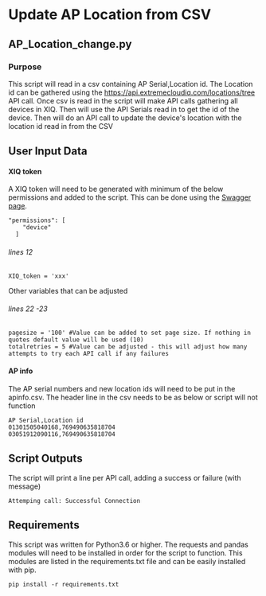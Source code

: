 # Update AP Location from CSV
## AP_Location_change.py
### Purpose
This script will read in a csv containing AP Serial,Location id. The Location id can be gathered using the https://api.extremecloudiq.com/locations/tree API call. 
Once csv is read in the script will make API calls gathering all devices in XIQ. Then will use the API Serials read in to get the id of the device. Then will do an API call to update the device's location with the location id read in from the CSV

## User Input Data
#### XIQ token
A XIQ token will need to be generated with minimum of the below permissions and added to the script. This can be done using the [Swagger page](https://api.extremecloudiq.com/swagger-ui/index.html?configUrl=/openapi/swagger-config#/).

```
"permissions": [
    "device"
  ]
```

###### lines 12
```
XIQ_token = 'xxx'
```

Other variables that can be adjusted
###### lines 22 -23
```
pagesize = '100' #Value can be added to set page size. If nothing in quotes default value will be used (10)
totalretries = 5 #Value can be adjusted - this will adjust how many attempts to try each API call if any failures
```


#### AP info
The AP serial numbers and new location ids will need to be put in the apinfo.csv. The header line in the csv needs to be as below or script will not function
```
AP Serial,Location id
01301505040168,769490635818704
03051912090116,769490635818704
```

## Script Outputs
The script will print a line per API call, adding a success or failure (with message)
```
Attemping call: Successful Connection
```

## Requirements
This script was written for Python3.6 or higher. The requests and pandas modules will need to be installed in order for the script to function. This modules are listed in the requirements.txt file and can be easily installed with pip.
```
pip install -r requirements.txt
``` 